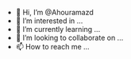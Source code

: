 - 👋 Hi, I’m @Ahouramazd
- 👀 I’m interested in ...
- 🌱 I’m currently learning ...
- 💞️ I’m looking to collaborate on ...
- 📫 How to reach me ...

<!---
Ahouramazd/Ahouramazd is a ✨ special ✨ repository because its `README.md` (this file) appears on your GitHub profile.
You can click the Preview link to take a look at your changes.
--->
